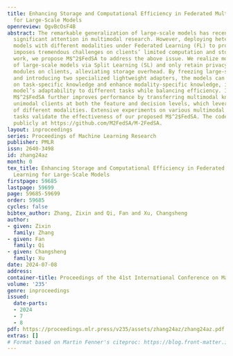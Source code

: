 ```yaml
---
title: Enhancing Storage and Computational Efficiency in Federated Multimodal Learning
  for Large-Scale Models
openreview: QgvBcOsF4B
abstract: The remarkable generalization of large-scale models has recently gained
  significant attention in multimodal research. However, deploying heterogeneous large-scale
  models with different modalities under Federated Learning (FL) to protect data privacy
  imposes tremendous challenges on clients’ limited computation and storage. In this
  work, we propose M$^2$FedSA to address the above issue. We realize modularized decomposition
  of large-scale models via Split Learning (SL) and only retain privacy-sensitive
  modules on clients, alleviating storage overhead. By freezing large-scale models
  and introducing two specialized lightweight adapters, the models can better focus
  on task-specific knowledge and enhance modality-specific knowledge, improving the
  model’s adaptability to different tasks while balancing efficiency. In addition,
  M$^2$FedSA further improves performance by transferring multimodal knowledge to
  unimodal clients at both the feature and decision levels, which leverages the complementarity
  of different modalities. Extensive experiments on various multimodal classification
  tasks validate the effectiveness of our proposed M$^2$FedSA. The code is made available
  publicly at https://github.com/M2FedSA/M-2FedSA.
layout: inproceedings
series: Proceedings of Machine Learning Research
publisher: PMLR
issn: 2640-3498
id: zhang24az
month: 0
tex_title: Enhancing Storage and Computational Efficiency in Federated Multimodal
  Learning for Large-Scale Models
firstpage: 59685
lastpage: 59699
page: 59685-59699
order: 59685
cycles: false
bibtex_author: Zhang, Zixin and Qi, Fan and Xu, Changsheng
author:
- given: Zixin
  family: Zhang
- given: Fan
  family: Qi
- given: Changsheng
  family: Xu
date: 2024-07-08
address:
container-title: Proceedings of the 41st International Conference on Machine Learning
volume: '235'
genre: inproceedings
issued:
  date-parts:
  - 2024
  - 7
  - 8
pdf: https://proceedings.mlr.press/v235/assets/zhang24az/zhang24az.pdf
extras: []
# Format based on Martin Fenner's citeproc: https://blog.front-matter.io/posts/citeproc-yaml-for-bibliographies/
---
```

